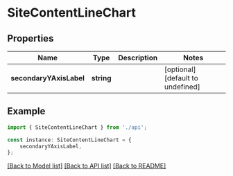 # SiteContentLineChart


## Properties

Name | Type | Description | Notes
------------ | ------------- | ------------- | -------------
**secondaryYAxisLabel** | **string** |  | [optional] [default to undefined]

## Example

```typescript
import { SiteContentLineChart } from './api';

const instance: SiteContentLineChart = {
    secondaryYAxisLabel,
};
```

[[Back to Model list]](../README.md#documentation-for-models) [[Back to API list]](../README.md#documentation-for-api-endpoints) [[Back to README]](../README.md)
